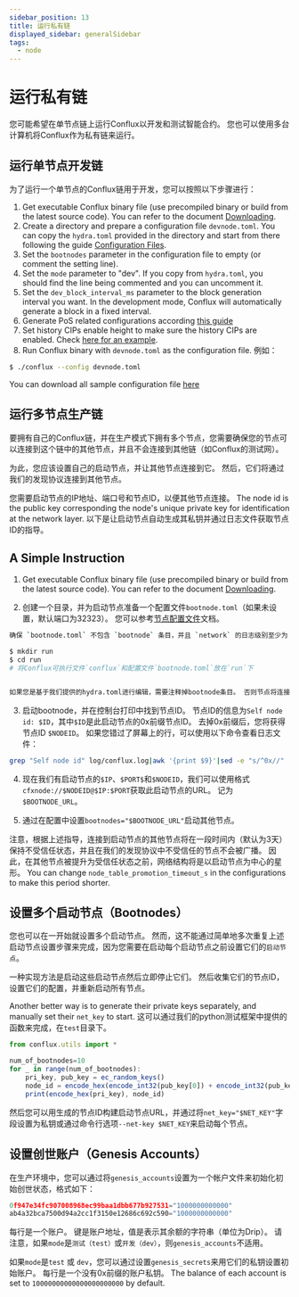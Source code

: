 ```yaml
---
sidebar_position: 13
title: 运行私有链
displayed_sidebar: generalSidebar
tags:
  - node
---
```


# 运行私有链

您可能希望在单节点链上运行Conflux以开发和测试智能合约。 您也可以使用多台计算机将Conflux作为私有链来运行。

## 运行单节点开发链

为了运行一个单节点的Conflux链用于开发，您可以按照以下步骤进行：

1. Get executable Conflux binary file (use precompiled binary or build from the latest source code). You can refer to the document [Downloading](./downloading-conflux-client.md).
2. Create a directory and prepare a configuration file `devnode.toml`. You can copy the `hydra.toml` provided in the directory and start from there following the guide [Configuration Files](./configuration-files.md).
3. Set the `bootnodes` parameter in the configuration file to empty (or comment the setting line).
4. Set the `mode` parameter to "dev". If you copy from `hydra.toml`, you should find the line being commented and you can uncomment it.
5. Set the `dev_block_interval_ms` parameter to the block generation interval you want. In the development mode, Conflux will automatically generate a block in a fixed interval.
6. Generate PoS related configurations according [this guide](https://github.com/Conflux-Chain/conflux-docker/blob/master/docs/about-dev-node-config.md#how-to-generate-pos_config-files)
7. Set history CIPs enable height to make sure the history CIPs are enabled. Check [here for an example](https://github.com/Conflux-Chain/conflux-docker/blob/master/docs/about-dev-node-config.md#how-to-enable-cips).
8. Run Conflux binary with `devnode.toml` as the configuration file. 例如：

```bash
$ ./conflux --config devnode.toml
```

You can download all sample configuration file [here](https://github.com/Conflux-Chain/conflux-docker/tree/master/fullnode-configs/dev-node)

## 运行多节点生产链

要拥有自己的Conflux链，并在生产模式下拥有多个节点，您需要确保您的节点可以连接到这个链中的其他节点，并且不会连接到其他链（如Conflux的测试网）。

为此，您应该设置自己的启动节点，并让其他节点连接到它。 然后，它们将通过我们的发现协议连接到其他节点。

您需要启动节点的IP地址、端口号和节点ID，以便其他节点连接。 The node id is the public key corresponding the node's unique private key for identification at the network layer. 以下是让启动节点自动生成其私钥并通过日志文件获取节点ID的指导。

## A Simple Instruction

1. Get executable Conflux binary file (use precompiled binary or build from the latest source code). You can refer to the document [Downloading](./downloading-conflux-client.md).

2. 创建一个目录，并为启动节点准备一个配置文件`bootnode.toml`（如果未设置，默认端口为32323）。 您可以参考[节点配置文件](./configuration-files.md)文档。

```bash
确保 `bootnode.toml` 不包含 `bootnode` 条目，并且 `network` 的日志级别至少为 `debug` 。

$ mkdir run
$ cd run
# 将Conflux可执行文件`conflux`和配置文件`bootnode.toml`放在`run`下


如果您是基于我们提供的hydra.toml进行编辑，需要注释掉bootnode条目。 否则节点将连接到现有的Conflux网络。
```

3. 启动bootnode，并在控制台打印中找到节点ID。 节点ID的信息为`Self node id: $ID`，其中`$ID`是此启动节点的0x前缀节点ID。 去掉0x前缀后，您将获得节点ID `$NODEID`。 如果您错过了屏幕上的行，可以使用以下命令查看日志文件：

```bash
grep "Self node id" log/conflux.log|awk '{print $9}'|sed -e "s/^0x//"
```
4. 现在我们有启动节点的`$IP`、`$PORT$`和`$NODEID`，我们可以使用格式`cfxnode://$NODEID@$IP:$PORT`获取此启动节点的URL。 记为`$BOOTNODE_URL`。

5. 通过在配置中设置`bootnodes="$BOOTNODE_URL"`启动其他节点。

注意，根据上述指导，连接到启动节点的其他节点将在一段时间内（默认为3天）保持不受信任状态，并且在我们的发现协议中不受信任的节点不会被广播。 因此，在其他节点被提升为受信任状态之前，网络结构将是以启动节点为中心的星形。 You can change `node_table_promotion_timeout_s` in the configurations to make this period shorter.

## 设置多个启动节点（Bootnodes）

您也可以在一开始就设置多个启动节点。 然而，这不能通过简单地多次重复上述启动节点设置步骤来完成，因为您需要在启动每个启动节点之前设置它们的`启动节点`。

一种实现方法是启动这些启动节点然后立即停止它们。 然后收集它们的节点ID，设置它们的配置，并重新启动所有节点。

Another better way is to generate their private keys separately, and manually set their `net_key` to start. 这可以通过我们的python测试框架中提供的函数来完成，在`test`目录下。

```js
from conflux.utils import *

num_of_bootnodes=10
for _ in range(num_of_bootnodes):
    pri_key, pub_key = ec_random_keys()
    node_id = encode_hex(encode_int32(pub_key[0]) + encode_int32(pub_key[1]))
    print(encode_hex(pri_key), node_id)
```
然后您可以用生成的节点ID构建启动节点URL，并通过将`net_key="$NET_KEY"`字段设置为私钥或通过命令行选项`--net-key $NET_KEY`来启动每个节点。

## 设置创世账户（Genesis Accounts）

在生产环境中，您可以通过将`genesis_accounts`设置为一个帐户文件来初始化初始创世状态，格式如下：

```js
0f947e34fc907008968ec99baa1dbb677b927531="1000000000000"
ab4a32bca7500d94a2cc1f3150e12686c692c590="1000000000000"
```

每行是一个账户。 键是账户地址，值是表示其余额的字符串（单位为Drip）。 请注意，如果`mode`是`测试（test）`或`开发（dev）`，则`genesis_accounts`不适用。

如果`mode`是`test` 或 `dev`，您可以通过设置`genesis_secrets`来用它们的私钥设置初始账户。 每行是一个没有0x前缀的账户私钥。 The balance of each account is set to `10000000000000000000000` by default.
